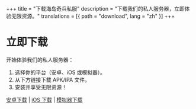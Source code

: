 +++
title = "下载海岛奇兵私服"
description = "下载我们的私人服务器，立即体验无限资源。"
translations = [{ path = "download", lang = "zh" }]
+++
# 立即下载

开始体验我们的私人服务器：
1. 选择你的平台（安卓、iOS 或模拟器）。
2. 从下方链接下载 APK/IPA 文件。
3. 安装并享受无限资源！

[安卓下载](#) | [iOS 下载](#) | [模拟器下载](#)